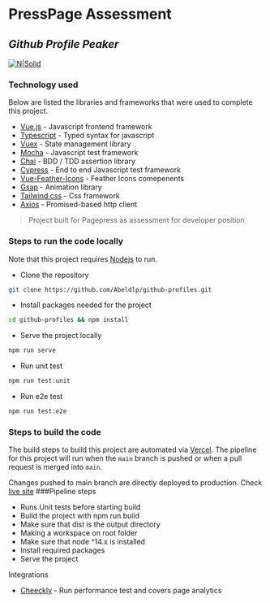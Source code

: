 # PressPage Assessment
## _Github Profile Peaker_
[![N|Solid](https://cldup.com/dTxpPi9lDf.thumb.png)](https://nodesource.com/products/nsolid)
### Technology used
Below are listed the libraries and frameworks that were used to complete this project.
- [Vue.js](https://vuejs.org/) - Javascript frontend framework
- [Typescript](https://www.typescriptlang.org/) - Typed syntax for javascript
- [Vuex](https://vuex.vuejs.org/) - State management library
- [Mocha](https://mochajs.org/) - Javascript test framework
- [Chai](https://www.chaijs.com/) - BDD / TDD assertion library
- [Cypress](https://www.cypress.io/) - End to end Javascript test framework
- [Vue-Feather-Icons](https://vue-feather-icons.egoist.sh/) - Feather Icons comepenents
- [Gsap](https://greensock.com/gsap/) - Animation library
- [Tailwind css](https://tailwindcss.com/) - Css framework
- [Axios](https://axios-http.com/docs/intro) - Promised-based http client


> Project built for Pagepress as assessment for developer position

### Steps to run the code locally
Note that this project requires [Nodejs](https://nodejs.org/en/) to run.
- Clone the repository
```sh
git clone https://github.com/Abeldlp/github-profiles.git
```
- Install packages needed for the project
```sh
cd github-profiles && npm install
```
- Serve the project locally
```sh
npm run serve
```
- Run unit test
```sh
npm run test:unit
```
- Run e2e test
```sh
npm run test:e2e
```
### Steps to build the code
The build steps to build this project are automated via [Vercel](https://vercel.com/).
The pipeline for this project will run when the `main` branch is pushed or when a pull request is merged into `main`.

Changes pushed to main branch are directly deployed to production.
Check [live site](https://github-profiles-zeta.vercel.app/)
###Pipeline steps
- Runs Unit tests before starting build
- Build the project with npm run build
- Make sure that dist is the output directory
- Making a workspace on root folder
- Make sure that node ^14.x is installed
- Install required packages
- Serve the project

Integrations
- [Cheeckly](https://app.checklyhq.com/) - Run performance test and covers page analytics
